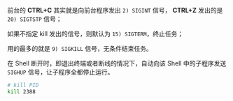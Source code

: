 前台的 **CTRL+C** 其实就是向前台程序发出 `2) SIGINT` 信号， **CTRL+Z** 发出的是 `20) SIGTSTP` 信号；

如果不指定 kill 发出的信号，则默认为 `15) SIGTERM`，终止任务；

用的最多的就是 `9) SIGKILL` 信号，无条件结束任务。

在 Shell 断开时，即退出终端或者断线的情况下，自动向该 Shell 中的子程序发送 `SIGHUP` 信号，让子程序全都停止运行。

```bash
# kill PID
kill 2388
```